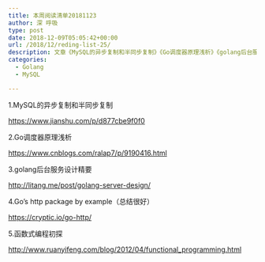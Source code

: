 ```yaml
---
title: 本周阅读清单20181123
author: 深 呼吸
type: post
date: 2018-12-09T05:05:42+00:00
url: /2018/12/reding-list-25/
description: 文章《MySQL的异步复制和半同步复制》《Go调度器原理浅析》《golang后台服务设计精要》《函数式编程初探》等。
categories:
  - Golang
  - MySQL

---
```

1.MySQL的异步复制和半同步复制
  
<a href="https://www.jianshu.com/p/d877cbe9f0f0" target="_blank" rel="noopener nofollow">https://www.jianshu.com/p/d877cbe9f0f0</a>

2.Go调度器原理浅析
  
<a href="https://www.cnblogs.com/ralap7/p/9190416.html" target="_blank" rel="noopener nofollow">https://www.cnblogs.com/ralap7/p/9190416.html</a>

3.golang后台服务设计精要
  
<a href="http://litang.me/post/golang-server-design/" target="_blank" rel="noopener nofollow">http://litang.me/post/golang-server-design/</a>

4.Go’s http package by example（总结很好）
  
<a href="https://cryptic.io/go-http/" target="_blank" rel="noopener nofollow">https://cryptic.io/go-http/</a>

5.函数式编程初探
  
<a href="http://www.ruanyifeng.com/blog/2012/04/functional_programming.html" target="_blank" rel="noopener nofollow">http://www.ruanyifeng.com/blog/2012/04/functional_programming.html</a>